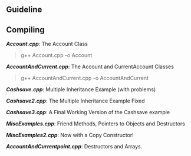 Guideline
---

## Compiling

***Account.cpp***: The Account Class

> g++ Account.cpp -o Account

***AccountAndCurrent.cpp***: The Account and CurrentAccount Classes

> g++ AccountAndCurrent.cpp -o AccountAndCurrent

***Cashsave.cpp***: Multiple Inheritance Example (with problems)

***Cashsave2.cpp***: The Multiple Inheritance Example Fixed

***Cashsave3.cpp***: A Final Working Version of the Cashsave example

***MiscExamples.cpp***: Friend Methods, Pointers to Objects and Destructors

***MiscExamples2.cpp***: Now with a Copy Constructor!

***AccountAndCurrentpoint.cpp***: Destructors and Arrays.


